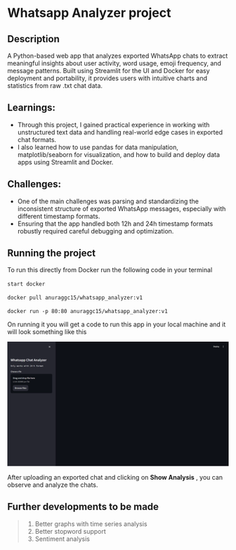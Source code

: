 # Whatsapp Analyzer project

## Description
A Python-based web app that analyzes exported WhatsApp chats to extract meaningful insights about user activity, word usage, emoji frequency, and message patterns. Built using Streamlit for the UI and Docker for easy deployment and portability, it provides users with intuitive charts and statistics from raw .txt chat data.

## Learnings:
* Through this project, I gained practical experience in working with unstructured text data and handling real-world edge cases in exported chat formats.
* I also learned how to use pandas for data manipulation, matplotlib/seaborn for visualization, and how to build and deploy data apps using Streamlit and Docker.

## Challenges:
* One of the main challenges was parsing and standardizing the inconsistent structure of exported WhatsApp messages, especially with different timestamp formats.
* Ensuring that the app handled both 12h and 24h timestamp formats robustly required careful debugging and optimization.


## Running the project
To run this directly from Docker run the following code in your terminal

`start docker`

`docker pull anuraggc15/whatsapp_analyzer:v1`

`docker run -p 80:80 anuraggc15/whatsapp_analyzer:v1`

On running it you will get a code to run this app in your local machine and it will look something like this

![Greeting Screen](img.png)

After uploading an exported chat and clicking on **Show Analysis** , you can observe and analyze the chats.

## Further developments to be made

> 1. Better graphs with time series analysis
> 2. Better stopword support
> 3. Sentiment analysis
